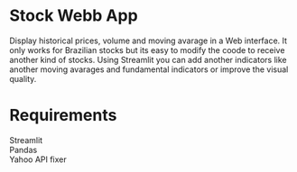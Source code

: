 # Stock Webb App

Display historical prices, volume and moving avarage in a Web interface. It only works for Brazilian stocks but its easy to modify the coode to receive another kind of stocks. Using Streamlit you can add another indicators like another moving avarages and fundamental indicators or improve the visual quality.

# Requirements
Streamlit  
Pandas  
Yahoo API fixer  

# 
